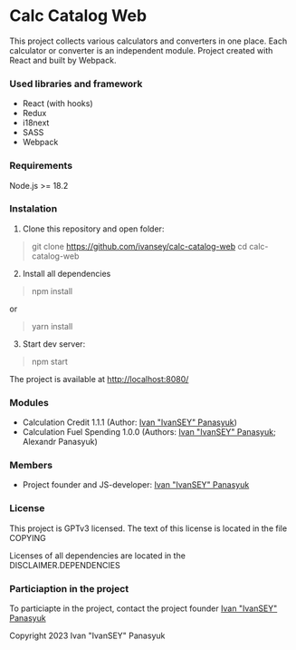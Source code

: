 # Calc Catalog Web

This project collects various calculators and converters in one place. Each calculator or converter is an independent module. Project created with React and built by Webpack.

### Used libraries and framework

* React (with hooks)
* Redux
* i18next
* SASS
* Webpack

### Requirements

Node.js >= 18.2

### Instalation

1. Clone this repository and open folder:
> git clone https://github.com/ivansey/calc-catalog-web
> cd calc-catalog-web

2. Install all dependencies
> npm install

or
> yarn install

3. Start dev server:
> npm start

The project is available at [http://localhost:8080/](http://localhost:8080/)

### Modules

* Calculation Credit 1.1.1 (Author: [Ivan "IvanSEY" Panasyuk](https://github.com/ivansey))
* Calculation Fuel Spending 1.0.0 (Authors: [Ivan "IvanSEY" Panasyuk](https://github.com/ivansey); Alexandr Panasyuk)

### Members

* Project founder and JS-developer: [Ivan "IvanSEY" Panasyuk](https://github.com/ivansey)

### License

This project is GPTv3 licensed. The text of this license is located in the file COPYING

Licenses of all dependencies are located in the DISCLAIMER.DEPENDENCIES

### Particiaption in the project

To particiapte in the project, contact the project founder [Ivan "IvanSEY" Panasyuk](https://github.com/ivansey)

Copyright 2023 Ivan "IvanSEY" Panasyuk
